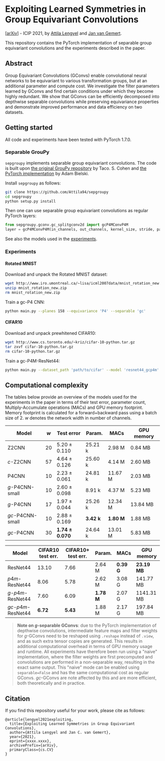 # Exploiting Learned Symmetries in Group Equivariant Convolutions

[[arXiv](#placeholder)] - ICIP 2021, by [Attila Lengyel](https://attila94.github.io) and [Jan van Gemert](http://jvgemert.github.io/index.html).

This repository contains the PyTorch implementation of separable group equivariant convolutions and the experiments described in the paper.

## Abstract
Group Equivariant Convolutions (GConvs) enable convolutional neural networks to be equivariant to various transformation groups, but at an additional parameter and compute cost. We investigate the filter parameters learned by GConvs and find certain conditions under which they become highly redundant. We show that GConvs can be efficiently decomposed into depthwise separable convolutions while preserving equivariance properties and demonstrate improved performance and data efficiency on two datasets.

## Getting started

All code and experiments have been tested with PyTorch 1.7.0.

### Separable GrouPy

`sepgroupy` implements separable group equivariant convolutions. The code is built upon [the original GrouPy repository](https://github.com/tscohen/GrouPy) by Taco. S. Cohen and [the PyTorch implementation](https://github.com/adambielski/pytorch-gconv-experiments) by Adam Bielski.

Install `sepgroupy` as follows:
```sh
git clone https://github.com/Attila94/sepgroupy
cd sepgroupy
python setup.py install
```

Then one can use separable group equivariant convolutions as regular PyTorch layers:
```python
from sepgroupy.gconv.gc_splitgconv2d import gcP4MConvP4M
layer = gcP4MConvP4M(in_channels, out_channels, kernel_size, stride, padding, bias)
```

See also the models used in the [experiments](experiments).

### Experiments

#### Rotated MNIST
Download and unpack the Rotated MNIST dataset:
```sh
wget http://www.iro.umontreal.ca/~lisa/icml2007data/mnist_rotation_new.zip
unzip mnist_rotation_new.zip 
rm mnist_rotation_new.zip
```

Train a gc-P4 CNN:
```sh
python main.py --planes 158 --equivariance 'P4' --separable 'gc'
```


#### CIFAR10
Download and unpack prewhitened CIFAR10:
```sh
wget http://www.cs.toronto.edu/~kriz/cifar-10-python.tar.gz
tar zxvf cifar-10-python.tar.gz
rm cifar-10-python.tar.gz
```

Train a gc-P4M-ResNet44:
```sh
python main.py --dataset_path 'path/to/cifar' --model 'resnet44_gcp4m'
```

## Computational complexity

The tables below provide an overview of the models used for the experiments in the paper in terms of their test error, parameter count, Multiply-Accumulate operations (MACs) and GPU memory footprint. Memory footprint is calculated for a forward+backward pass using a batch size of 2. $w$ denotes the network width in number of channels.

| Model            | $w$  | Test error           | Param.     | MACs       | GPU memory |
| ---------------- | ---- | -------------------- | ---------- | ---------- | ---------- |
| Z2CNN            | 20   | 5.20 $\pm$ 0.110     | 25.21 k    | 2.98 M     | 0.84 MB    |
| $c$-Z2CNN        | 57   | 4.64 $\pm$ 0.126     | 25.60 k    | 4.14 M     | 2.60 MB    |
| P4CNN            | 10   | 2.23 $\pm$ 0.061     | 24.81 k    | 11.67 M    | 2.03 MB    |
| $g$-P4CNN-small  | 10   | 2.60 $\pm$ 0.098     | 8.91 k     | 4.37 M     | 5.23 MB    |
| $g$-P4CNN        | 17   | 1.97 $\pm$ 0.044     | 25.26 k    | 12.34 M    | 13.84 MB   |
| $gc$-P4CNN-small | 10   | 2.88 $\pm$ 0.169     | **3.42 k** | **1.80 M** | 1.88 MB    |
| $gc$-P4CNN       | 30   | **1.74 $\pm$ 0.070** | 24.64 k    | 13.01 M    | 5.83 MB    |

| Model               | CIFAR10 test err. | CIFAR10+ test err. | Param.     | MACs       | GPU memory   |
| ------------------- | ----------------- | ------------------ | ---------- | ---------- | ------------ |
| ResNet44            | 13.10             | 7.66               | 2.64 M     | **0.39 G** | **23.19 MB** |
| $p4m$-ResNet44      | 8.06              | 5.78               | 2.62 M     | 3.08 G     | 141.77 MB    |
| $g$-$p4m$-ResNet44  | 7.60              | 6.09               | **1.78 M** | 2.07 G     | 1141.31 MB   |
| $gc$-$p4m$-ResNet44 | **6.72**          | **5.43**           | 1.88 M     | 2.17 G     | 197.84 MB    |

> **Note on $g$-separable GConvs**: due to the PyTorch implementation of depthwise convolutions, intermediate feature maps and filter weights for $g$-GConvs need to be reshaped using  `.reshape` instead of  `.view`, and as such extra tensor copies are generated. This results in additional computational overhead in terms of GPU memory usage and runtime. All experiments have therefore been run using a "naive" implementation, where the filter weights are first precomputed and convolutions are performed in a non-separable way, resulting in the exact same output. This "naive" mode can be enabled using `separable=False` and has the same computational cost as regular GConvs. $gc$-GConvs are note affected by this and are more efficient, both theoretically and in practice.

## Citation

If you find this repository useful for your work, please cite as follows:

```
@article{lengyel2021exploiting,
  title={Exploiting Learned Symmetries in Group Equivariant Convolutions},
  author={Attila Lengyel and Jan C. van Gemert},
  year={2021},
  eprint={xxxx.xxxx},
  archivePrefix={arXiv},
  primaryClass={cs.CV}
}
```

